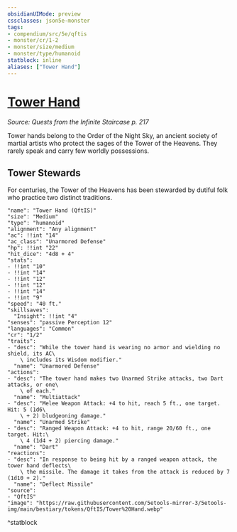 ```yaml
---
obsidianUIMode: preview
cssclasses: json5e-monster
tags:
- compendium/src/5e/qftis
- monster/cr/1-2
- monster/size/medium
- monster/type/humanoid
statblock: inline
aliases: ["Tower Hand"]
---
```

# [Tower Hand](Mechanics\bestiary\humanoid/tower-hand-qftis.md)
*Source: Quests from the Infinite Staircase p. 217*  

Tower hands belong to the Order of the Night Sky, an ancient society of martial artists who protect the sages of the Tower of the Heavens. They rarely speak and carry few worldly possessions.

## Tower Stewards

For centuries, the Tower of the Heavens has been stewarded by dutiful folk who practice two distinct traditions.

```statblock
"name": "Tower Hand (QftIS)"
"size": "Medium"
"type": "humanoid"
"alignment": "Any alignment"
"ac": !!int "14"
"ac_class": "Unarmored Defense"
"hp": !!int "22"
"hit_dice": "4d8 + 4"
"stats":
- !!int "10"
- !!int "14"
- !!int "12"
- !!int "12"
- !!int "14"
- !!int "9"
"speed": "40 ft."
"skillsaves":
  "Insight": !!int "4"
"senses": "passive Perception 12"
"languages": "Common"
"cr": "1/2"
"traits":
- "desc": "While the tower hand is wearing no armor and wielding no shield, its AC\
    \ includes its Wisdom modifier."
  "name": "Unarmored Defense"
"actions":
- "desc": "The tower hand makes two Unarmed Strike attacks, two Dart attacks, or one\
    \ of each."
  "name": "Multiattack"
- "desc": "Melee Weapon Attack: +4 to hit, reach 5 ft., one target. Hit: 5 (1d6\
    \ + 2) bludgeoning damage."
  "name": "Unarmed Strike"
- "desc": "Ranged Weapon Attack: +4 to hit, range 20/60 ft., one target. Hit:\
    \ 4 (1d4 + 2) piercing damage."
  "name": "Dart"
"reactions":
- "desc": "In response to being hit by a ranged weapon attack, the tower hand deflects\
    \ the missile. The damage it takes from the attack is reduced by 7 (1d10 + 2)."
  "name": "Deflect Missile"
"source":
- "QftIS"
"image": "https://raw.githubusercontent.com/5etools-mirror-3/5etools-img/main/bestiary/tokens/QftIS/Tower%20Hand.webp"
```
^statblock